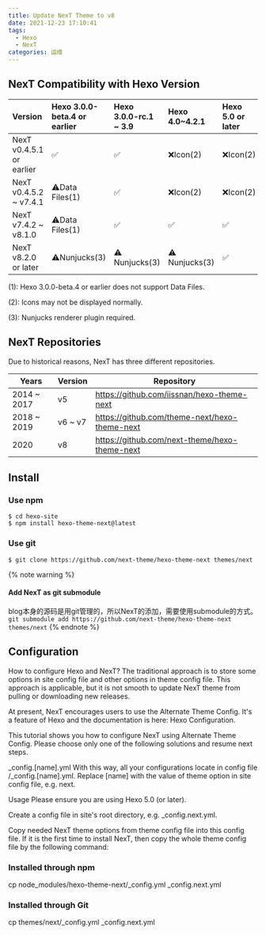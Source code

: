 ```yaml
---
title: Update NexT Theme to v8
date: 2021-12-23 17:10:41
tags: 
  - Hexo
  - NexT
categories: 运维
---
```


## NexT Compatibility with Hexo Version

|Version                  | Hexo 3.0.0-beta.4 or earlier | Hexo 3.0.0-rc.1 ~ 3.9	| Hexo 4.0~4.2.1	| Hexo 5.0 or later|
| :---------------------- | :--------------------------- | :--------------------- | :---------------- | :--------------- |
|NexT v0.4.5.1 or earlier | ✅ | ✅ | ❌Icon(2) | ❌Icon(2) |
|NexT v0.4.5.2 ~ v7.4.1 | ⚠️Data Files(1) | ✅ | ❌Icon(2) | ❌Icon(2) |
|NexT v7.4.2 ~ v8.1.0 | ⚠️Data Files(1) | ✅ | ✅ | ✅ |
|NexT v8.2.0 or later | ⚠️Nunjucks(3) | ⚠️ Nunjucks(3) | ⚠️ Nunjucks(3) | ✅ |

(1): Hexo 3.0.0-beta.4 or earlier does not support Data Files.

(2): Icons may not be displayed normally.

(3): Nunjucks renderer plugin required.

## NexT Repositories
Due to historical reasons, NexT has three different repositories.

|Years|Version|Repository
|---|---|---|
|2014 ~ 2017| v5 | https://github.com/iissnan/hexo-theme-next|
|2018 ~ 2019| v6 ~ v7 | https://github.com/theme-next/hexo-theme-next|
|2020|v8 | https://github.com/next-theme/hexo-theme-next|


## Install

### Use npm

```
$ cd hexo-site
$ npm install hexo-theme-next@latest
```

### Use git

```
$ git clone https://github.com/next-theme/hexo-theme-next themes/next
```

{% note warning %}
#### Add NexT as git submodule
blog本身的源码是用git管理的，所以NexT的添加，需要使用submodule的方式。
`git submodule add https://github.com/next-theme/hexo-theme-next themes/next`
{% endnote %}


## Configuration 

How to configure Hexo and NexT? The traditional approach is to store some options in site config file and other options in theme config file. This approach is applicable, but it is not smooth to update NexT theme from pulling or downloading new releases.

At present, NexT encourages users to use the Alternate Theme Config. It's a feature of Hexo and the documentation is here: Hexo Configuration.

This tutorial shows you how to configure NexT using Alternate Theme Config. Please choose only one of the following solutions and resume next steps.

_config.[name].yml
With this way, all your configurations locate in config file /_config.[name].yml. Replace [name] with the value of theme option in site config file, e.g. next.

Usage
Please ensure you are using Hexo 5.0 (or later).

Create a config file in site's root directory, e.g. _config.next.yml.

Copy needed NexT theme options from theme config file into this config file. If it is the first time to install NexT, then copy the whole theme config file by the following command:

### Installed through npm
cp node_modules/hexo-theme-next/_config.yml _config.next.yml

### Installed through Git

cp themes/next/_config.yml _config.next.yml